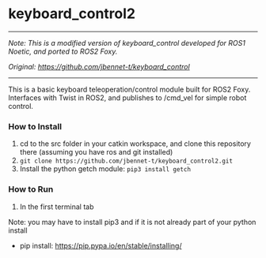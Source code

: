# keyboard_control2
----------------------------------------------------------------------------------------------------------
_Note: This is a modified version of keyboard_control developed for ROS1 Noetic, and ported to ROS2 Foxy._

_Original: https://github.com/jbennet-t/keyboard_control_

----------------------------------------------------------------------------------------------------------


This is a basic keyboard teleoperation/control module built for ROS2 Foxy. Interfaces with Twist in ROS2, and publishes to /cmd_vel for simple robot control. 

### How to Install
1. cd to the src folder in your catkin workspace, and clone this repository there (assuming you have ros and git installed)
2. ```git clone https://github.com/jbennet-t/keyboard_control2.git```
3. Install the python getch module: ```pip3 install getch```

### How to Run
1. In the first terminal tab


Note: you may have to install pip3 and if it is not already part of your python install
* pip install: https://pip.pypa.io/en/stable/installing/
